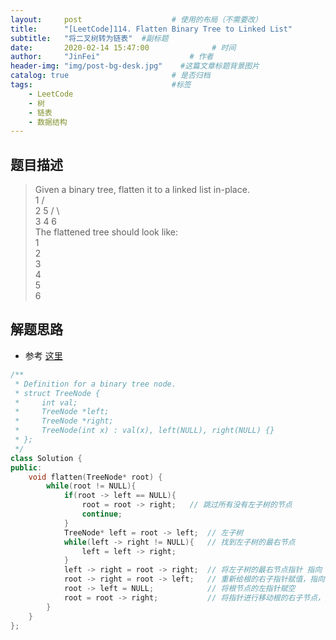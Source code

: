 ```yaml
---
layout:     post                    # 使用的布局（不需要改） 
title:      "[LeetCode]114. Flatten Binary Tree to Linked List"               # 标题  
subtitle:   "将二叉树转为链表"  #副标题 
date:       2020-02-14 15:47:00              # 时间 
author:     "JinFei"                    # 作者 
header-img: "img/post-bg-desk.jpg"    #这篇文章标题背景图片 
catalog: true                       # 是否归档 
tags:                               #标签     
    - LeetCode 
    - 树
    - 链表
    - 数据结构
---
```


## 题目描述
> Given a binary tree, flatten it to a linked list in-place.
> <br>
>   1
   / \
  2   5
 / \   \
3   4   6 <br>
The flattened tree should look like: <br>
1
 \
  2
   \
    3
     \
      4
       \
        5
         \
          6


## 解题思路
- 参考 [这里](https://github.com/interviewdiscussion/files/blob/master/Facebook_java%2Bpdf/114.%20Flatten%20Binary%20Tree%20to%20Linked%20List.java)

```C++
/**
 * Definition for a binary tree node.
 * struct TreeNode {
 *     int val;
 *     TreeNode *left;
 *     TreeNode *right;
 *     TreeNode(int x) : val(x), left(NULL), right(NULL) {}
 * };
 */
class Solution {
public:
    void flatten(TreeNode* root) {
        while(root != NULL){
            if(root -> left == NULL){
                root = root -> right;   // 跳过所有没有左子树的节点
                continue;
            }
            TreeNode* left = root -> left;  // 左子树
            while(left -> right != NULL){   // 找到左子树的最右节点
                left = left -> right; 
            }
            left -> right = root -> right;  // 将左子树的最右节点指针 指向 根节点的右子树
            root -> right = root -> left;   // 重新给根的右子指针赋值，指向当前的left
            root -> left = NULL;            // 将根节点的左指针赋空
            root = root -> right;           // 将指针进行移动根的右子节点，进行下次循环
        }
    }
};
```

